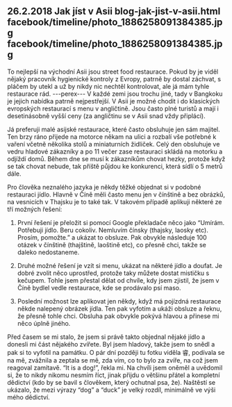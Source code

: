 26.2.2018
Jak jíst v Asii
blog-jak-jist-v-asii.html
facebook/timeline/photo_1886258091384385.jpg
facebook/timeline/photo_1886258091384385.jpg
--------------

To nejlepší na východní Asii jsou street food restaurace. Pokud by je viděl nějaký pracovník hygienické kontroly z Evropy, patrně by dostal záchvat, s pláčem by utekl a už by nikdy nic nechtěl kontrolovat, ale já mám tyhle restaurace rád. 
---perex---
V každé zemi jsou trochu jiné, tady v Bangkoku je jejich nabídka patrně nejpestřejší. V Asii je možné chodit i do klasických evropských restaurací s menu v angličtině. Jsou často plné turistů a mají i desetinásobně vyšší ceny (za angličtinu se v Asii snad vždy připlácí). 

Já preferuji malé asijské restaurace, které často obsluhuje jen sám majitel. Ten brzy ráno přijede na motorce někam na ulici a rozbalí vše potřebné k vaření včetně několika stolů a miniaturních židliček. Celý den obsluhuje ve vedru hladové zákazníky a po 11 večer zase restauraci skládá na motorku a odjíždí domů. Během dne se musí k zákazníkům chovat hezky, protože když se tak chovat nebude, tak příště půjdou ke konkurenci, která sídlí o 5 metrů dále.

Pro člověka neznalého jazyka je někdy těžké objednat si v podobné restauraci jídlo. Hlavně v Číně měli často menu jen v čínštině a bez obrázků, na vesnicích v Thajsku je to také tak. V takovém případě aplikuji některé ze tří možných řešení:

1) První řešení je přeložit si pomocí Google překladače něco jako “Umírám. Potřebuji jídlo. Beru cokoliv. Nemluvím čínsky (thajsky, laosky etc). Prosím, pomožte.” a ukázat to obsluze. Pak obvykle následuje 100 otázek v čínštině (thajštině, laoštině etc), co přesně chci, takže se daleko nedostaneme. 

2) Druhé možné řešení je vzít si menu, ukázat na některé jídlo a doufat. Je dobré zvolit něco uprostřed, protože taky můžete dostat mističku s kečupem. Tohle jsem přestal dělat od chvíle, kdy jsem zjistil, že jsem v Číně bydlel vedle restaurace, kde se prodávalo psí maso.

3) Poslední možnost lze aplikovat jen někdy, když má pojízdná restaurace někde nalepený obrázek jídla. Ten pak vyfotím a ukáži obsluze a řeknu, že přesně tohle chci. Obsluha pak obvykle pokývá hlavou a přinese mi něco úplně jiného.

Před časem se mi stalo, že jsem si právě takto objednal nějaké jídlo a donesli mi část nějakého zvířete. Byl jsem hladový, takže jsem to snědl a pak si to vyfotil na památku. O pár dní později tu fotku viděla 睿, podívala se na mě, zvážnila a zeptala se mě, zda vím, co to bylo za zvíře, na což jsem reagoval zamítavě. “It is a dog!”, řekla mi. Na chvíli jsem oněměl a uvědomil si, že to nikdy nikomu nesmím říct, jinak přijdu o většinu přátel a kompletní dědictví (kdo by se bavil s člověkem, který ochutnal psa, že). Naštěstí se ukázalo, že mezi výrazy “dog” a “duck” je velký rozdíl, minimálně ve výši mého dědictví.
